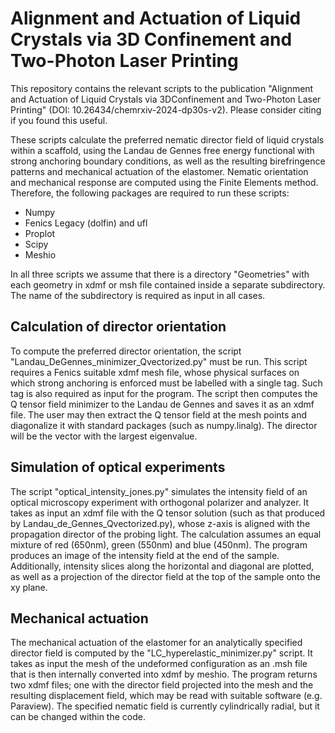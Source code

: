 # Alignment and Actuation of Liquid Crystals via 3D Confinement and Two-Photon Laser Printing
This repository contains the relevant scripts to the publication "Alignment and Actuation of Liquid Crystals via 3DConfinement and Two-Photon Laser Printing" (DOI: 10.26434/chemrxiv-2024-dp30s-v2). Please consider citing if you found this useful. 

These scripts calculate the preferred nematic director field of liquid crystals within a scaffold, using the Landau de Gennes free energy functional with strong anchoring boundary conditions, as well as the resulting birefringence patterns and mechanical actuation of the elastomer. Nematic orientation and mechanical response are computed using the Finite Elements method. Therefore, the following packages are required to run these scripts:

- Numpy
- Fenics Legacy (dolfin) and ufl
- Proplot
- Scipy
- Meshio

In all three scripts we assume that there is a directory "Geometries" with each geometry in xdmf or msh file contained inside a separate subdirectory. The name of the subdirectory is required as input in all cases. 
## Calculation of director orientation ##

To compute the preferred director orientation, the script "Landau_DeGennes_minimizer_Qvectorized.py" must be run. This script requires a Fenics suitable xdmf mesh file, whose physical surfaces on which strong anchoring is enforced must be labelled with a single tag. Such tag is also required as input for the program. The script then computes the Q tensor field minimizer to the Landau de Gennes and saves it as an xdmf file.  The user may then extract the Q tensor field at the mesh points and diagonalize it with standard packages (such as numpy.linalg). The director will be the vector with the largest eigenvalue.

## Simulation of optical experiments ##

The script "optical_intensity_jones.py" simulates the intensity field of an optical microscopy experiment with orthogonal polarizer and analyzer. It takes as input an xdmf file with the Q tensor solution (such as that produced by Landau_de_Gennes_Qvectorized.py), whose z-axis is aligned with the propagation director of the probing light. The calculation assumes an equal mixture of red (650nm), green (550nm) and blue (450nm). The program produces an image of the intensity field at the end of the sample. Additionally, intensity slices along the horizontal and diagonal are plotted, as well as a projection of the director field at the top of the sample onto the xy plane.


## Mechanical actuation ##

The mechanical actuation of the elastomer for an analytically specified director field is computed by the "LC_hyperelastic_minimizer.py" script. It takes as input the mesh of the undeformed configuration as an .msh file that is then internally converted into xdmf by meshio. The program returns two xdmf files; one with the director field projected into the mesh and the resulting displacement field, which may be read with suitable software (e.g. Paraview). The specified nematic field is currently cylindrically radial, but it can be changed within the code. 
